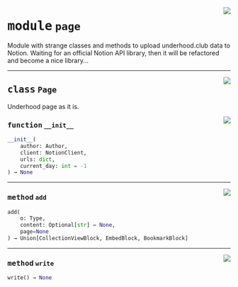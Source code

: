 <!-- markdownlint-disable -->

<a href="../underhood/page.py#L0"><img align="right" style="float:right;" src="https://img.shields.io/badge/-source-cccccc?style=flat-square"></a>

# <kbd>module</kbd> `page`
Module with strange classes and methods to upload underhood.club data to Notion. Waiting for an official Notion API library, then it will be refactored and become a nice library... 



---

<a href="../underhood/page.py#L30"><img align="right" style="float:right;" src="https://img.shields.io/badge/-source-cccccc?style=flat-square"></a>

## <kbd>class</kbd> `Page`
Underhood page as it is. 

<a href="../<string>"><img align="right" style="float:right;" src="https://img.shields.io/badge/-source-cccccc?style=flat-square"></a>

### <kbd>function</kbd> `__init__`

```python
__init__(
    author: Author,
    client: NotionClient,
    urls: dict,
    current_day: int = -1
) → None
```








---

<a href="../.venv/lib/python3.9/site-packages/tenacity/__init__.py#L50"><img align="right" style="float:right;" src="https://img.shields.io/badge/-source-cccccc?style=flat-square"></a>

### <kbd>method</kbd> `add`

```python
add(
    o: Type,
    content: Optional[str] = None,
    page=None
) → Union[CollectionViewBlock, EmbedBlock, BookmarkBlock]
```





---

<a href="../underhood/page.py#L59"><img align="right" style="float:right;" src="https://img.shields.io/badge/-source-cccccc?style=flat-square"></a>

### <kbd>method</kbd> `write`

```python
write() → None
```






